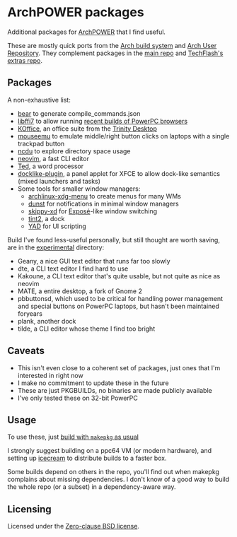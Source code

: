 # ArchPOWER packages

Additional packages for [ArchPOWER](https://archlinuxpower.org/) that I find useful.

These are mostly quick ports from the [Arch build system](https://wiki.archlinux.org/title/Arch_build_system) and [Arch User Repository](https://wiki.archlinux.org/title/Arch_User_Repository). They complement packages in the [main repo](https://github.com/kth5/archpower) and [TechFlash's extras repo](https://github.com/techflashYT/archpower-extra-pkgs).

## Packages

A non-exhaustive list:

* [bear](bear) to generate compile_commands.json
* [libffi7](libffi7) to allow running [recent builds of PowerPC browsers](https://github.com/chzigotzky/Web-Browsers-and-Suites-for-Linux-PPC/releases)
* [KOffice](tde-office), an office suite from the [Trinity Desktop](https://www.trinitydesktop.org/)
* [mouseemu](mouseemu) to emulate middle/right button clicks on laptops with a single trackpad button
* [ncdu](ncdu) to explore directory space usage
* [neovim](neovim), a fast CLI editor
* [Ted](ted), a word processor
* [docklike-plugin](xfce4-docklike-plugin), a panel applet for XFCE to allow dock-like semantics (mixed launchers and tasks)
* Some tools for smaller window managers:
  * [archlinux-xdg-menu](archlinux-xdg-menu) to create menus for many WMs
  * [dunst](dunst) for notifications in minimal window managers
  * [skippy-xd](skippy-xd-git) for [Exposé](https://en.wikipedia.org/wiki/Mission_Control_(macOS))-like window switching
  * [tint2](tint2), a dock
  * [YAD](yad-gtk2) for UI scripting

Build I've found less-useful personally, but still thought are worth saving, are in the [experimental](experimental) directory:

* Geany, a nice GUI text editor that runs far too slowly
* dte, a CLI text editor I find hard to use
* Kakoune, a CLI text editor that's quite usable, but not quite as nice as neovim
* MATE, a entire desktop, a fork of Gnome 2
* pbbuttonsd, which used to be critical for handling power management and special buttons on PowerPC laptops, but hasn't been maintained foryears
* plank, another dock
* tilde, a CLI editor whose theme I find too bright

## Caveats

* This isn't even close to a coherent set of packages, just ones that I'm interested in right now
* I make no commitment to update these in the future
* These are just PKGBUILDs, no binaries are made publicly available
* I've only tested these on 32-bit PowerPC

## Usage

To use these, just [build with `makepkg` as usual](https://wiki.archlinux.org/title/Makepkg#Usage)

I strongly suggest building on a ppc64 VM (or modern hardware), and setting up [icecream](https://github.com/icecc/icecream) to distribute builds to a faster box.

Some builds depend on others in the repo, you'll find out when makepkg complains about missing dependencies. I don't know of a good way to build the whole repo (or a subset) in a dependency-aware way.

## Licensing

Licensed under the [Zero-clause BSD license](LICENSE).
